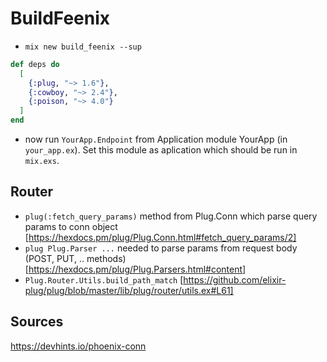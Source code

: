 # BuildFeenix

- `mix new build_feenix --sup`

```elixir
def deps do
  [
    {:plug, "~> 1.6"},
    {:cowboy, "~> 2.4"},
    {:poison, "~> 4.0"}
  ]
end
```

- now run `YourApp.Endpoint` from Application module YourApp (in `your_app.ex`). Set this module as aplication which should be run in `mix.exs`.

## Router
- `plug(:fetch_query_params)` method from Plug.Conn which parse query params to conn object [https://hexdocs.pm/plug/Plug.Conn.html#fetch_query_params/2]
- `plug Plug.Parser ...` needed to parse params from request body (POST, PUT, .. methods) [https://hexdocs.pm/plug/Plug.Parsers.html#content]
- `Plug.Router.Utils.build_path_match` [https://github.com/elixir-plug/plug/blob/master/lib/plug/router/utils.ex#L61]

## Sources
https://devhints.io/phoenix-conn

